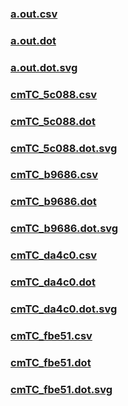 ### [a.out.csv](a.out.csv)
### [a.out.dot](a.out.dot)
### [a.out.dot.svg](a.out.dot.svg)
### [cmTC_5c088.csv](cmTC_5c088.csv)
### [cmTC_5c088.dot](cmTC_5c088.dot)
### [cmTC_5c088.dot.svg](cmTC_5c088.dot.svg)
### [cmTC_b9686.csv](cmTC_b9686.csv)
### [cmTC_b9686.dot](cmTC_b9686.dot)
### [cmTC_b9686.dot.svg](cmTC_b9686.dot.svg)
### [cmTC_da4c0.csv](cmTC_da4c0.csv)
### [cmTC_da4c0.dot](cmTC_da4c0.dot)
### [cmTC_da4c0.dot.svg](cmTC_da4c0.dot.svg)
### [cmTC_fbe51.csv](cmTC_fbe51.csv)
### [cmTC_fbe51.dot](cmTC_fbe51.dot)
### [cmTC_fbe51.dot.svg](cmTC_fbe51.dot.svg)
